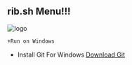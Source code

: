 ## rib.sh Menu!!!
![logo](https://github.com/Mr-7Mind/RibSH/assets/88535491/b0666427-6d1b-490a-b024-fb6039ec0cf2)

```bash
+Run on Windows
```

* Install Git For Windows [Download Git](https://git-scm.com/downloads)
